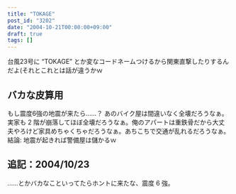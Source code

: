 ```yaml
---
title: "TOKAGE"
post_id: "3202"
date: "2004-10-21T00:00:00+09:00"
draft: true
tags: []
---
```



台風23号に “TOKAGE” とか変なコードネームつけるから関東直撃したりするんだよ(それとこれとは話が違うかｗ
## バカな皮算用
もし震度6強の地震が来たら……？ あのバイク屋は間違いなく全壊だろうなぁ。実家も 2 階が崩落してほぼ全壊だろうなぁ。俺のアパートは重鉄骨だから大丈夫やろけど家具めちゃくちゃだろうなぁ。あちこちで交通が乱れるだろうなぁ。  結論: 地震が起きれば警備屋は儲かるｗ
## 追記：2004/10/23
……とかバカなこといってたらホントに来たな、震度 6 強。
